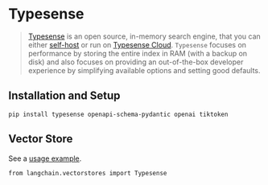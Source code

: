 Typesense
=========

> [Typesense](https://typesense.org) is an open source, in-memory search engine, that you can either [self-host](https://typesense.org/docs/guide/install-typesense.html#option-2-local-machine-self-hosting) or run on [Typesense Cloud](https://cloud.typesense.org/). `Typesense` focuses on performance by storing the entire index in RAM (with a backup on disk) and also focuses on providing an out-of-the-box developer experience by simplifying available options and setting good defaults.

Installation and Setup[​](#installation-and-setup "Direct link to Installation and Setup")
------------------------------------------------------------------------------------------

    pip install typesense openapi-schema-pydantic openai tiktoken

Vector Store[​](#vector-store "Direct link to Vector Store")
------------------------------------------------------------

See a [usage example](/docs/modules/data_connection/vectorstores/integrations/typesense.html).

    from langchain.vectorstores import Typesense